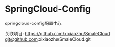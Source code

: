 # SpringCloud-Config
springcloud-config配置中心

关联项目: https://github.com/xixiaozhu/SmaleCloud
         git@github.com:xixiaozhu/SmaleCloud.git
